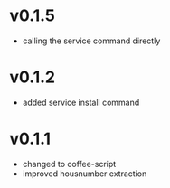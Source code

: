 # v0.1.5
  * calling the service command directly

# v0.1.2
  * added service install command

# v0.1.1
  * changed to coffee-script
  * improved housnumber extraction
